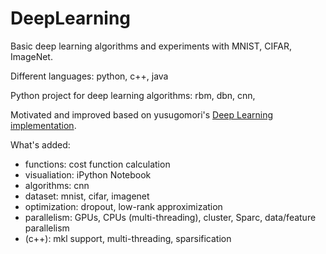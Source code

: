 DeepLearning
============

Basic deep learning algorithms and experiments with MNIST, CIFAR, ImageNet.

Different languages: python, c++, java

Python project for deep learning algorithms: rbm, dbn, cnn, 

Motivated and improved based on yusugomori's [Deep Learning implementation](https://github.com/yusugomori/DeepLearning).

What's added:
 - functions: cost function calculation
 - visualiation: iPython Notebook
 - algorithms: cnn
 - dataset: mnist, cifar, imagenet
 - optimization: dropout, low-rank approximization
 - parallelism: GPUs, CPUs (multi-threading), cluster, Sparc, data/feature parallelism 
 - (c++): mkl support, multi-threading, sparsification
